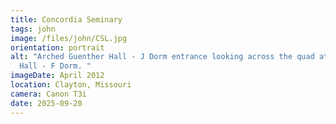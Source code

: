 ```yaml
---
title: Concordia Seminary
tags: john
image: /files/john/CSL.jpg
orientation: portrait
alt: "Arched Guenther Hall - J Dorm entrance looking across the quad at Schaller
  Hall - F Dorm. "
imageDate: April 2012
location: Clayton, Missouri
camera: Canon T3i
date: 2025-09-20
---
```

